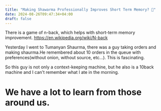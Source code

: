 ```yaml
---
title: "Making Shawarma Professionally Improves Short Term Memory? 🌯"
date: 2024-08-26T09:47:34+04:00
draft: false
---
```

There is a game of n-back, which helps with short-term memory improvement. https://en.wikipedia.org/wiki/N-back

Yesterday I went to Tumanyan Shaurma, there was a guy taking orders and making shaurma.He remembered about 10 orders in the queue with preferences(without onion, without source, etc...). This is fascinating.

So this guy is not only a context-keeping machine, but he also is a 10back machine and I can't remember what I ate in the morning.

# We have a lot to learn from those around us.
